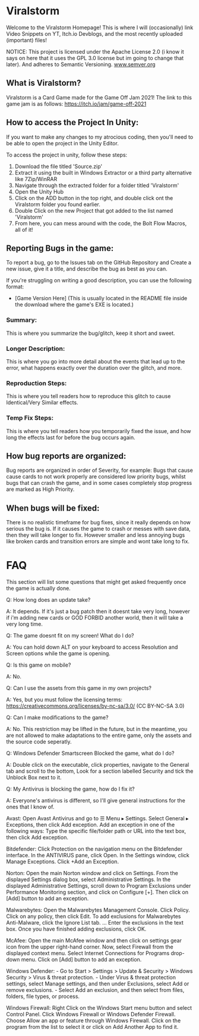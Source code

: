 # Viralstorm 
Welcome to the Viralstorm Homepage! This is where I will (occasionally) link Video Snippets on YT, Itch.io Devblogs, and the most recently uploaded (important) files!

NOTICE: This project is licensed under the Apache License 2.0 (i know it says on here that it uses the GPL 3.0 license but im going to change that later). And adheres to Semantic Versioning. www.semver.org

## What is Viralstorm?
Viralstorm is a Card Game made for the Game Off Jam 2021! The link to this game jam is as follows: https://itch.io/jam/game-off-2021

## How to access the Project In Unity:
If you want to make any changes to my atrocious coding, then you'll need to be able to open the project in the Unity Editor.

To access the project in unity, follow these steps:
1. Download the file titled 'Source.zip'
2. Extract it using the built in Windows Extractor or a third party alternative like 7Zip/WinRAR
3. Navigate through the extracted folder for a folder titled 'Viralstorm'
4. Open the Unity Hub
5. Click on the ADD button in the top right, and double click ont the Viralstorm folder you found earlier.
6. Double Click on the new Project that got added to the list named 'Viralstorm'
7. From here, you can mess around with the code, the Bolt Flow Macros, all of it!

## Reporting Bugs in the game:
To report a bug, go to the Issues tab on the GitHub Repository and Create a new issue, give it a title, and describe the bug as best as you can.

If you're struggling on writing a good description, you can use the following format:

- [Game Version Here] (This is usually located in the README file inside the download where the game's EXE is located.)

### Summary:
This is where you summarize the bug/glitch, keep it short and sweet.

### Longer Description:
This is where you go into more detail about the events that lead up to the error, what happens exactly over the duration over the glitch, and more.

### Reproduction Steps:
This is where you tell readers how to reproduce this glitch to cause Identical/Very Similar effects.

### Temp Fix Steps:
This is where you tell readers how you temporarily fixed the issue, and how long the effects last for before the bug occurs again.

## How bug reports are organized:
Bug reports are organized in order of Severity, for example: Bugs that cause cause cards to not work properly are considered low priority bugs, whilst bugs that can crash the game, and in some cases completely stop progress are marked as High Priority.

## When bugs will be fixed:
There is no realistic timeframe for bug fixes, since it really depends on how serious the bug is. If it causes the game to crash or messes with save data, then they will take longer to fix. However smaller and less annoying bugs like broken cards and transition errors are simple and wont take long to fix.

# FAQ
This section will list some questions that might get asked frequently once the game is actually done.

Q: How long does an update take?

A: It depends. If it's just a bug patch then it doesnt take very long, however if i'm adding new cards or GOD FORBID another world, then it will take a very long time.

Q: The game doesnt fit on my screen! What do I do?

A: You can hold down ALT on your keyboard to access Resolution and Screen options while the game is opening.

Q: Is this game on mobile?

A: No.

Q: Can I use the assets from this game in my own projects?

A: Yes, but you must follow the licensing terms: https://creativecommons.org/licenses/by-nc-sa/3.0/ (CC BY-NC-SA 3.0)

Q: Can I make modifications to the game?

A: No. This restriction may be lifted in the future, but in the meantime, you are not allowed to make adaptations to the entire game, only the assets and the source code seperatly.

Q: Windows Defender Smartscreen Blocked the game, what do I do?

A: Double click on the executable, click properties, navigate to the General tab and scroll to the bottom, Look for a section labelled Security and tick the Unblock Box next to it.

Q: My Antivirus is blocking the game, how do I fix it?

A: Everyone's antivirus is different, so I'll give general instructions for the ones that I know of. 

Avast: Open Avast Antivirus and go to ☰ Menu ▸ Settings.
Select General ▸ Exceptions, then click Add exception.
Add an exception in one of the following ways: Type the specific file/folder path or URL into the text box, then click Add exception.

Bitdefender: Click Protection on the navigation menu on the Bitdefender interface.
In the ANTIVIRUS pane, click Open.
In the Settings window, click Manage Exceptions.
Click +Add an Exception.

Norton: Open the main Norton window and click on Settings. From the displayed Settings dialog box, select Administrative Settings. In the displayed Administrative Settings, scroll down to Program Exclusions under Performance Monitoring section, and click on Configure [+]. Then click on [Add] button to add an exception.

Malwarebytes: Open the Malwarebytes Management Console.
Click Policy.
Click on any policy, then click Edit.
To add exclusions for Malwarebytes Anti-Malware, click the Ignore List tab. ...
Enter the exclusions in the text box.
Once you have finished adding exclusions, click OK.

McAfee: Open the main McAfee window and then click on settings gear icon from the upper right-hand corner.
Now, select Firewall from the displayed context menu.
Select Internet Connections for Programs drop-down menu.
Click on [Add] button to add an exception.

Windows Defender: - Go to Start > Settings > Update & Security > Windows Security > Virus & threat protection. - Under Virus & threat protection settings, select Manage settings, and then under Exclusions, select Add or remove exclusions. - Select Add an exclusion, and then select from files, folders, file types, or process.

Windows Firewall: Right Click on the Windows Start menu button and select Control Panel.
Click Windows Firewall or Windows Defender Firewall.
Choose Allow an app or feature through Windows Firewall.
Click on the program from the list to select it or click on Add Another App to find it.




